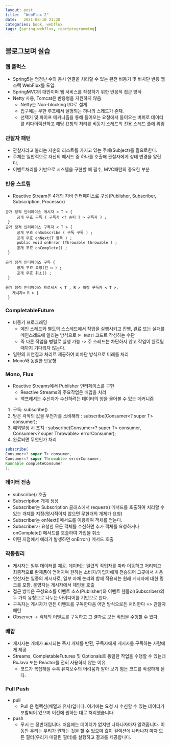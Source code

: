 ```yaml
---
layout: post
title:  "WebFlux-2"
date:   2021-08-10 21:20
categories: book, webflux
tags: [spring-webflux, reactprogramming]
---
```


## 블로그보며 실습

### 웹 플럭스
- Spring5는 엄청난 수의 동시 연결을 처리할 수 있는 완전 비동기 및 비차단 반응 웹스택 WebFlux를 도입.
- SpringMVC의 대안이며 웹 서비스를 작성하기 위한 반응적 접근 방식
- Netty 사용, Tomcat은 반응형을 지원하지 않음
  - Netty는 Non-blocking I/O로 설계
  - 입구에는 무한 루프에서 실행되는 하나의 스레드가 존재.
  - 선택기 및 파이프 메커니즘을 통해 들어오는 요청에서 들어오는 버퍼로 데이터를 리다이렉션하고 해당 요청의 처리를 비동기 스레드의 전용 스레드 풀에 위임

### 관찰자 패턴
- 관찰자라고 불리는 자손의 리스트를 가지고 있는 주체(Subject)를 필요로한다.
- 주체는 일반적으로 자신의 메서드 중 하나를 호출해 관찰자에게 상태 변경을 알린다.
- 이벤트처리를 기반으로 시스템을 구현할 때 필수, MVC패턴의 중요한 부분

### 반응 스트림
- Reactive Stream은 4개의 자바 인터페이스로 구성(Publisher, Subscriber, Subscription, Processor)
```
공개 정적 인터페이스 게시자 < T > { 
     공개 무효 구독 ( 구독자 <? 슈퍼 T > 구독자 ) ; 
 }
공개 정적 인터페이스 구독자 < T > { 
     공개 무효 onSubscribe ( 구독 구독 ) ; 
     공개 무효 onNext(T 항목 ) ; 
     public void onError (Throwable throwable ) ; 
     공개 무효 onComplete() ; 
 } 
        
공개 정적 인터페이스 구독 { 
     공개 무효 요청(긴 n ) ; 
     공개 무효 취소() ; 
 } 
        
공개 정적 인터페이스 프로세서 < T , R > 확장 구독자 < T >,   
   게시자< R > { 
 }
```

### CompletableFuture
- 비동기 프로그래밍
    - 메인 스레드와 별도의 스스레드에서 작업을 실행시키고 진행, 완료 또는 실패를 메인스레드에 알리는 방식으로 `논 블로킹` 코드르 작성하는 수단
    - 즉 다른 작업을 병렬로 실행 가능 -> 주 스레드는 차단하지 않고 작업이 완료될 때까지 기다리자 않는다.
- 일련의 지연결과 처리르 제공하여 비차단 방식으로 미래를 처리
- Mono와 동일한 반응형

### Mono, Flux
- Reactive Streams에서 Publisher 인터페이스를 구현
    - Reactive Streams의 주요작업은 배압을 처리
    - 백프레셔는 수신자가 수신하려는 데이터의 양을 물어볼 수 있는 메커니즘
1. 구독: subscribe()
2. 받은 각깍의 값을 무언가를 소비해라 : subscribe(Consumer<? super T> consumer);
3. 예외발생 시 조치 : subscribe(Consumer<? super T> consumer, Consumer<? super Throwable> errorConsumer);
4. 완료되면 무엇인가 처리 
```java
subscribe(
Consumer<? super T> consumer,
Consumer<? super Throwable> errorConsumer,
Runnable completeConsumer
);
```

### 데이터 전송
- subscribe() 호출
- Subscription 개체 생성
- Subscriber는 Subscription 클래스에서 request() 메서드를 호출하여 처리할 수 있는 개체를 지정(명시적이지 않으면 무한개의 개체가 요청)
- Subscriber는  onNext()메서드를 이용하여 객체를 얻는다.
- Subscriber가 요청한 모든 객체를 수신하면 추가 객체를 요청하거나 onComplete() 메서드를 호출하여 가입을 취소
- 어떤 지점에서 에러가 발생하면 onError() 메서드 호출


### 작동원리
- 게시자는 일부 데이터를 제공. 데이터는 일련의 작업자를 따라 이동하고 처리되고 최종적으로 완제품이 얻어지며 원하는 소비자/가입자에게 전송되어 그곳에서 사용
- 연산자는 일종의 게시자로, 일부 자체 논리와 함께 적용되는 원래 게시자에 대한 링크를 포함. 운영자는 게시자에서 체인을 호출
- 접근 방식은 구성요소를 이벤트 소스(Publisher)와 이벤트 헨들러(Subscriber)의 두 가지 유형으로 나누는 아이디어를 기반으로 한다.
- 구독자는 게시자가 만든 이벤트를 구독한다음 어떤 방식으로든 처리한다 => 관찰자 패턴
- Observer -> 객체의 이벤트를 구독하고 그 결과로 모든 작업을 수행할 수 있다.

### 배압
- 게시자는 개체가 표시되는 즉시 개체를 반환, 구독자에게 게시자를 구독하는 사람에게 제공
- Streams, CompletableFutures 및 Optionals로 동일한 작업을 수행할 수 있는데 RxJava 또는 Reactor를 전혀 사용하지 않는 이유
  - 코드가 복잡해질 수록 유지보수의 어려움과 알아 보기 힘든 코드를 작성하게 된다.

### Pull Push
- pull
  - Pull 은 컬렉션(배열과 유사)입니다. 여기에는 요청 시 수신할 수 있는 데이터가 포함되어 있으며 이전에 원하는 대로 처리했습니다.
- push
  - 푸시 는 정반대입니다. 처음에는 데이터가 없지만 나타나자마자 알려줍니다. 이 동안 우리는 우리가 원하는 것을 할 수 있으며 값이 컬렉션에 나타나자 마자 모든 필터(우리가 매달린 필터)를 실행하고 결과를 제공합니다.

